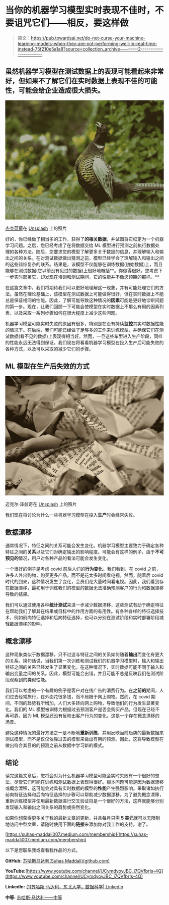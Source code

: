 # 当你的机器学习模型实时表现不佳时，不要诅咒它们——相反，要这样做

> 原文：<https://pub.towardsai.net/do-not-curse-your-machine-learning-models-when-they-are-not-performing-well-in-real-time-instead-75f210e5a1a8?source=collection_archive---------2----------------------->

## 虽然机器学习模型在测试数据上的表现可能看起来非常好，但如果不了解它们在实时数据上表现不佳的可能性，可能会给企业造成很大损失。

![](img/22558b408f411ac075ea578805c7c6b5.png)

[杰克蓝莓](https://unsplash.com/@j_blueberry?utm_source=medium&utm_medium=referral)在 [Unsplash](https://unsplash.com?utm_source=medium&utm_medium=referral) 上的照片

好的，你已经做了相当多的工作，获得了**的相关数据**，并试图将它框定为一个机器学习问题。之后，您已经考虑了在将数据交给 ML 模型进行预测之前执行数据处理的各种方法。随后，您要求您的模型了解更多关于数据的信息，并理解输入和输出之间的关系。在对测试数据做出猜测之前，模型已经学会了理解输入和输出之间的这些错综复杂的联系。结果是，该模型不仅能够在训练数据(初始数据)上，而且能够在测试数据(它以前没有见过的数据)上很好地概括**。你做得很好。您考虑下一步实时部署它，却发现在培训和测试期间，它的性能并不像您预期的那样。**

在这篇文章中，我们将期待我们可以更好地理解这一现象，并有可能处理它们的方法。虽然在理论基础上，该模型在测试数据上可能做得很好，但在实时数据上不能总是保证相同的性能。因此，了解可能导致这种情况的**因素**可能是更好地诊断问题的第一步。现在，让我们回顾一下可能会使模型在实时数据上不那么有用的因素列表，以及采取一系列步骤如何在很大程度上减少这些问题。

机器学习模型可能实时失败的原因有很多，特别是在没有持续**监控**其实时数据性能的情况下。在后端，我们可能已经做了足够多的工作来训练模型，并确保它们在测试数据(看不见的数据)上表现得相当好。然而，一旦这些车型进入生产阶段，同样的性能永远无法得到保证。我们现在将看看机器学习模型在投入生产后可能失败的各种方式，以及可以采取的减少它们的步骤。

## ML 模型在生产后失效的方式

![](img/c541e1077d2c3e3f030ef4701984491f.png)

迈克尔·泽兹奇在 [Unsplash](https://unsplash.com?utm_source=medium&utm_medium=referral) 上的照片

我们现在将讨论为什么一些机器学习模型在投入**生产**时会经常失败。

## 数据漂移

通常情况下，特征之间的关系可能会发生变化。机器学习模型主要致力于确定各种特征之间的**关系**以及它们对确定输出的影响程度。可能会有这样的例子，由于**不可预见的**情况，用户对各种产品的看法可能会发生变化。

一个很好的例子是考虑 covid 前后人们的**行为变化**。我们看到，在 covid 之前，许多人外出购物，购买更多产品，而不是花太多时间看电视。然而，随着后 covid 时代的到来，这种情况发生了变化，会员们花大量时间看电视。因此，我们看到存在数据漂移，最初用于训练我们的模型的数据无法准确预测客户的行为和数据漂移导致的结果。

我们可以通过使用各种**统计测试**来进一步减少数据漂移，这些测试有助于确定特征在帮助我们了解其在结果或目标中的作用方面的有用性。有各种各样的特征选择技术，例如前向特征选择和后向特征选择，也可以分别在测试阶段和实时部署阶段减轻数据漂移的影响。

## 概念漂移

这种现象类似于数据漂移，只不过这与特征之间的关系如何随着**输出**而变化有更大的关系。换句话说，当我们第一次训练和测试我们的机器学习模型时，输入和输出特征之间的关系已经发生了显著变化。在这种情况下，实时数据可能不同于输入和输出变量之间的关系。因此，模型可能会出错，并且可能不总是反映我们在测试阶段观察到的类似性能。

我们可以考虑的一个有趣的例子是客户对在线广告的消费行为。在**之前的**期间，人们过去经常旅行，在外面花很多钱，而不局限于网上购物。然而，在 covid 期间，不同的趋势有所增加，人们大多转向网上购物，导致他们的行为发生显著变化。我们的 ML 模型被训练为根据过去预测客户是否会购买产品，但现在已经不再可靠，因为 ML 模型还没有反映出客户行为的变化。这是一个存在概念漂移的场景。

避免这种情况的最好方法之一是不断地**重新训练**，并用反映当前趋势的最新数据来测试模型，而不是仅仅依靠过去的模型来做出有用的预测。因此，这将导致模型在做出符合其目的的预测之前从数据中学习新的模式。

## 结论

读完这篇文章后，您将会对为什么机器学习模型可能会实时失败有一个很好的想法，尽管它们可能在训练和测试数据上表现得很好。根本问题可能是因为数据漂移或概念漂移，这可能会对具有实时数据的模型的**性能**产生强烈影响。采取诸如执行前向特征选择和后向特征选择的步骤可以帮助减少数据漂移。为了避免概念漂移，重新训练模型并使用最新数据进行交叉验证将是一个很好的方法，这样就能够分别发现输入和输出之间关系的趋势或突然变化。

如果你想获得更多关于我的最新文章的更新，并且每月只需 **5 美元**就可以无限制地访问中型文章，请随时使用下面的**链接**来添加你对我工作的支持。谢了。

[https://suhas-maddali007.medium.com/membership](https://suhas-maddali007.medium.com/membership)

以下是您联系我或查看我作品的方式。

**GitHub:** [苏哈斯马达利(Suhas Maddali)(github.com)](https://github.com/suhasmaddali)

**YouTube:**[https://www.youtube.com/channel/UCymdyoyJBC_i7QVfbrIs-4Q](https://www.youtube.com/channel/UCymdyoyJBC_i7QVfbrIs-4Q)

**LinkedIn:** [(1)苏哈斯·马达利，东北大学，数据科学| LinkedIn](https://www.linkedin.com/in/suhas-maddali/)

**中等:** [苏哈斯·马达利——中等](https://suhas-maddali007.medium.com/)